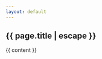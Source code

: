 ```yaml
---
layout: default
---
```


<article class="w-full max-w-none py-6">
  <h2 class="font-extrabold leading-tight text-2xl text-gray-900 mb-4">
    {{ page.title | escape }}
  </h2>
  <div class="mt-4 max-w-none text-justify">
    {{ content }}
  </div>
</article>
